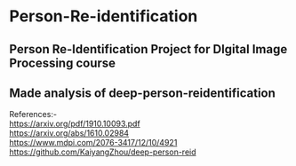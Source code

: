 # Person-Re-identification
## Person Re-Identification Project for DIgital Image Processing course
## Made analysis of deep-person-reidentification

References:- <br>
https://arxiv.org/pdf/1910.10093.pdf <br>
https://arxiv.org/abs/1610.02984 <br>
https://www.mdpi.com/2076-3417/12/10/4921 <br>
https://github.com/KaiyangZhou/deep-person-reid

